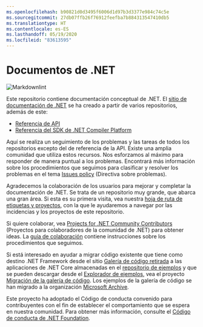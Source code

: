 ```yaml
---
ms.openlocfilehash: b90821d0d3495f6006d1d97b3d3377e984c74c5e
ms.sourcegitcommit: 27db07ffb26f76912feefba7b884313547410db5
ms.translationtype: HT
ms.contentlocale: es-ES
ms.lasthandoff: 05/19/2020
ms.locfileid: "83613595"
---
```

# <a name="net-docs"></a>Documentos de .NET

![Markdownlint](https://github.com/dotnet/docs/workflows/Markdownlint/badge.svg)

Este repositorio contiene documentación conceptual de .NET. El [sitio de documentación de .NET](https://docs.microsoft.com/dotnet) se ha creado a partir de varios repositorios, además de este:

- [Referencia de API](https://github.com/dotnet/dotnet-api-docs)
- [Referencia del SDK de .NET Compiler Platform](https://github.com/dotnet/roslyn-api-docs)

Aquí se realiza un seguimiento de los problemas y las tareas de todos los repositorios excepto del de referencia de la API. Existe una amplia comunidad que utiliza estos recursos. Nos esforzamos al máximo para responder de manera puntual a los problemas. Encontrará más información sobre los procedimientos que seguimos para clasificar y resolver los problemas en el tema [Issues policy](issues-policy.md) (Directiva sobre problemas).

Agradecemos la colaboración de los usuarios para mejorar y completar la documentación de .NET. Se trata de un repositorio muy grande, que abarca una gran área. Si esta es su primera visita, vea nuestra [hoja de ruta de etiquetas y proyectos](styleguide/labels-projects.md), con la que le ayudaremos a navegar por las incidencias y los proyectos de este repositorio.

Si quiere colaborar, vea [Projects for .NET Community Contributors](https://github.com/dotnet/docs/projects/35) (Proyectos para colaboradores de la comunidad de .NET) para obtener ideas. La [guía de colaboración](CONTRIBUTING.md) contiene instrucciones sobre los procedimientos que seguimos.

Si está interesado en ayudar a migrar código existente que tiene como destino .NET Framework desde el sitio [Galería de código retirada](https://docs.microsoft.com/teamblog/msdn-code-gallery-retired) a las aplicaciones de .NET Core almacenadas en el [repositorio de ejemplos](https://github.com/dotnet/samples) y que se pueden descargar desde el [Explorador de ejemplos](https://docs.microsoft.com/samples/browse), vea el proyecto [Migración de la galería de código](https://github.com/dotnet/docs/projects/88). Los ejemplos de la galería de código se han migrado a la organización [Microsoft Archive](https://github.com/microsoftarchive?q=msdn-code-gallery).

Este proyecto ha adoptado el Código de conducta convenido para contribuyentes con el fin de establecer el comportamiento que se espera en nuestra comunidad.
Para obtener más información, consulte el [Código de conducta de .NET Foundation](https://dotnetfoundation.org/code-of-conduct).
